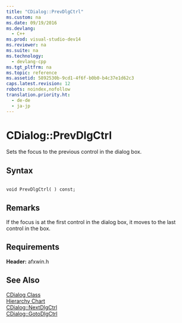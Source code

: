 ```yaml
---
title: "CDialog::PrevDlgCtrl"
ms.custom: na
ms.date: 09/19/2016
ms.devlang: 
  - C++
ms.prod: visual-studio-dev14
ms.reviewer: na
ms.suite: na
ms.technology: 
  - devlang-cpp
ms.tgt_pltfrm: na
ms.topic: reference
ms.assetid: 5892530b-9cd1-4f6f-b0b0-b4c37e1d62c3
caps.latest.revision: 12
robots: noindex,nofollow
translation.priority.ht: 
  - de-de
  - ja-jp
---
```

# CDialog::PrevDlgCtrl
Sets the focus to the previous control in the dialog box.  
  
## Syntax  
  
```  
  
void PrevDlgCtrl( ) const;  
```  
  
## Remarks  
 If the focus is at the first control in the dialog box, it moves to the last control in the box.  
  
## Requirements  
 **Header:** afxwin.h  
  
## See Also  
 [CDialog Class](../vs140/CDialog-Class.md)   
 [Hierarchy Chart](../vs140/Hierarchy-Chart.md)   
 [CDialog::NextDlgCtrl](../vs140/CDialog--NextDlgCtrl.md)   
 [CDialog::GotoDlgCtrl](../vs140/CDialog--GotoDlgCtrl.md)
